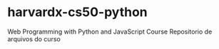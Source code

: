 # harvardx-cs50-python
Web Programming with Python and JavaScript Course
Repositorio de arquivos do curso 

